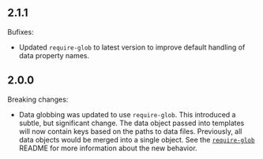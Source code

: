 ## 2.1.1

Bufixes:

- Updated `require-glob` to latest version to improve default handling of data property names.

## 2.0.0

Breaking changes:

- Data globbing was updated to use `require-glob`. This introduced a subtle, but significant change. The data object passed into templates will now contain keys based on the paths to data files. Previously, all data objects would be merged into a single object. See the [`require-glob`][reqglob] README for more information about the new behavior.

[reqglob]: http://github.com/shannonmoeller/require-glob
